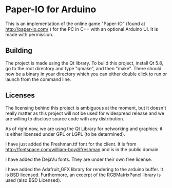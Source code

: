 # Paper-IO for Arduino

This is an implementation of the online game "Paper-IO" (found at http://paper-io.com/ ) for the PC in C++ with an optional Arduino UI.
It is made with permission.

## Building

The project is made using the Qt library. To build this project, install Qt 5.8, go to the root directory and type "qmake", and then "make".
There should now be a binary in your directory which you can either double click to run or launch from the command line.

## Licenses

The licensing behind this project is ambiguous at the moment, but it doesn't really matter as this project will not be used for widespread release and we are willing to disclose source code with any distribution.

As of right now, we are usng the Qt Library for networking and graphics; it is either licensed under GPL or LGPL (to be determined).

I have just added the Freshman.ttf font for the client. It is from http://fontspace.com/william-boyd/freshman and is in the public domain.

I have added the DejaVu fonts. They are under their own free license.

I have added the Adafruit\_GFX library for rendering to the arduino buffer. It is BSD licensed. Furthermore, an excerpt of the RGBMatrixPanel library is used (also BSD Licensed).
